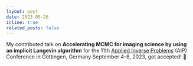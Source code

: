 ```yaml
---
layout: post
date: 2023-05-26
inline: true
related_posts: false
---
```


My contributed talk on <b>Accelerating MCMC for imaging science by using an implicit Langevin algorithm</b> for the 11th <a href="http://www.aip2023.com/">Applied Inverse Problems</a> (AIP) Conference in Göttingen, Germany September 4-8, 2023, got accepted! 🥳